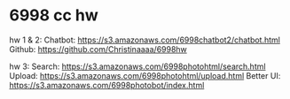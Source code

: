 # 6998 cc hw
hw 1 & 2:
Chatbot: https://s3.amazonaws.com/6998chatbot2/chatbot.html
Github: https://github.com/Christinaaaa/6998hw

hw 3:
Search: https://s3.amazonaws.com/6998photohtml/search.html
Upload: https://s3.amazonaws.com/6998photohtml/upload.html
Better UI: https://s3.amazonaws.com/6998photobot/index.html
